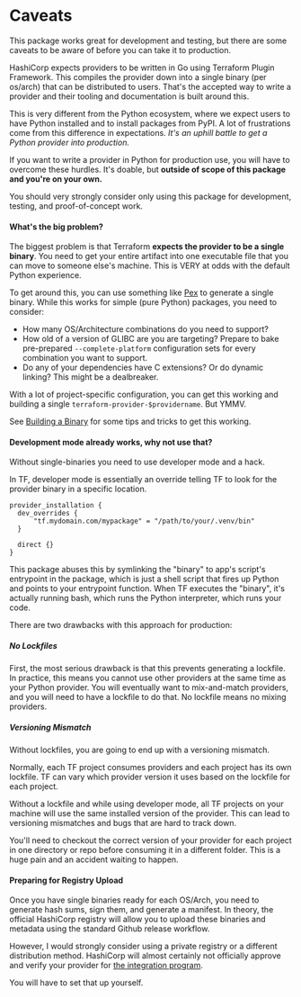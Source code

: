 # Caveats

This package works great for development and testing, but there are some caveats to be aware of before you can take it to production.

HashiCorp expects providers to be written in Go using Terraform Plugin Framework.
This compiles the provider down into a single binary (per os/arch) that can be distributed to users.
That's the accepted way to write a provider and their tooling and documentation is built around this.

This is very different from the Python ecosystem, where we expect users to have Python installed and to install packages from PyPI.
A lot of frustrations come from this difference in expectations.
_It's an uphill battle to get a Python provider into production._

If you want to write a provider in Python for production use, you will have to overcome these hurdles.
It's doable, but **outside of scope of this package and you're on your own.**

You should very strongly consider only using this package for development, testing, and proof-of-concept work.

#### What's the big problem?

The biggest problem is that Terraform **expects the provider to be a single binary**.
You need to get your entire artifact into one executable file that you can move to someone else's machine.
This is VERY at odds with the default Python experience.

To get around this, you can use something like [Pex](https://docs.pex-tool.org/) to generate a single binary.
While this works for simple (pure Python) packages, you need to consider:

* How many OS/Architecture combinations do you need to support?
* How old of a version of GLIBC are you are targeting? Prepare to bake pre-prepared `--complete-platform` configuration sets for every combination you want to support.
* Do any of your dependencies have C extensions? Or do dynamic linking?
  This might be a dealbreaker.

With a lot of project-specific configuration, you can get this working and building a single `terraform-provider-$providername`. But YMMV.

See [Building a Binary](tips_tricks.html#building-a-binary) for some tips and tricks to get this working.

#### Development mode already works, why not use that?

Without single-binaries you need to use developer mode and a hack.

In TF, developer mode is essentially an override telling TF to look for the provider binary in a specific location.

```hcl
provider_installation {
  dev_overrides {
      "tf.mydomain.com/mypackage" = "/path/to/your/.venv/bin"
  }
  
  direct {}
}
```

This package abuses this by symlinking the "binary" to app's script's entrypoint in the package, which is just a shell script that fires up Python and points to your entrypoint function.
When TF executes the "binary", it's actually running bash, which runs the Python interpreter, which runs your code.

There are two drawbacks with this approach for production:

##### No Lockfiles

First, the most serious drawback is that this prevents generating a lockfile.
In practice, this means you cannot use other providers at the same time as your Python provider.
You will eventually want to mix-and-match providers, and you will need to have a lockfile to do that.
No lockfile means no mixing providers.

##### Versioning Mismatch

Without lockfiles, you are going to end up with a versioning mismatch.

Normally, each TF project consumes providers and each project has its own lockfile.
TF can vary which provider version it uses based on the lockfile for each project.

Without a lockfile and while using developer mode, all TF projects on your machine will use the same installed
version of the provider. This can lead to versioning mismatches and bugs that are hard to track down.

You'll need to checkout the correct version of your provider for each project in one directory or repo before consuming it in a different folder.
This is a huge pain and an accident waiting to happen.


#### Preparing for Registry Upload

Once you have single binaries ready for each OS/Arch, you need to generate hash sums, sign them, and generate a manifest.
In theory, the official HashiCorp registry will allow you to upload these binaries and metadata using the standard Github release workflow.

However, I would strongly consider using a private registry or a different distribution method.
HashiCorp will almost certainly not officially approve and verify your provider for [the integration program](https://developer.hashicorp.com/terraform/docs/partnerships).

You will have to set that up yourself.
